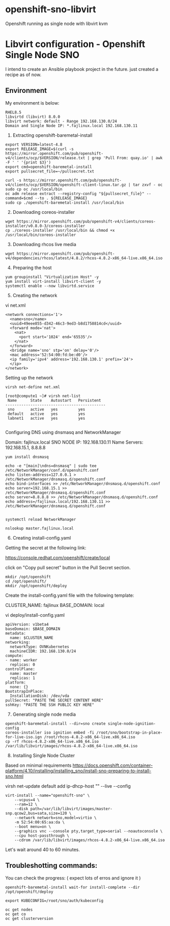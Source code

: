 # openshift-sno-libvirt
Openshift running as single node with libvirt kvm


# Libvirt configuration - Openshift Single Node SNO 

I intend to create an Ansible playbook project in the future. 
just created a recipe as of now. 


## Environment

My environment is below:

```
RHEL8.5
libvirtd (libvirt) 8.0.0 
libvirt network: default - Range 192.168.130.0/24 
Domain and Single Node IP: *.fajlinux.local 192.168.130.11 
```

1) Extracting openshift-baremetal-install

```
export VERSION=latest-4.8
export RELEASE_IMAGE=$(curl -s https://mirror.openshift.com/pub/openshift-v4/clients/ocp/$VERSION/release.txt | grep 'Pull From: quay.io' | awk -F ' ' '{print $3}')
export cmd=openshift-baremetal-install
export pullsecret_file=~/pullsecret.txt

curl -s https://mirror.openshift.com/pub/openshift-v4/clients/ocp/$VERSION/openshift-client-linux.tar.gz | tar zxvf - oc
sudo cp oc /usr/local/bin
oc adm release extract --registry-config "${pullsecret_file}" --command=$cmd --to . ${RELEASE_IMAGE}
sudo cp ./openshift-baremetal-install /usr/local/bin
```

2) Downloading coreos-installer 

```
wget https://mirror.openshift.com/pub/openshift-v4/clients/coreos-installer/v0.8.0-3/coreos-installer
cp ./coreos-installer /usr/local/bin && chmod +x /usr/local/bin/coreos-installer
```

3) Downloading rhcos live media 

```
wget https://mirror.openshift.com/pub/openshift-v4/dependencies/rhcos/latest/4.8.2/rhcos-4.8.2-x86_64-live.x86_64.iso
```

4) Preparing the host

```
yum groupinstall "Virtualization Host" -y
yum install virt-install libvirt-client -y
systemctl enable --now libvirtd.service
```

5) Creating the network 

vi net.xml 

```
<network connections='1'>
  <name>sno</name>
  <uuid>49eee855-d342-46c3-9ed3-b8d1758814cd</uuid>
  <forward mode='nat'>
    <nat>
      <port start='1024' end='65535'/>
    </nat>
  </forward>
  <bridge name='sno' stp='on' delay='0'/>
  <mac address='52:54:00:fd:be:d0'/>
  <ip family='ipv4' address='192.168.130.1' prefix='24'>
  </ip>
</network>
```

Setting up the network 

```
virsh net-define net.xml

[root@compute1 ~]# virsh net-list 
 Name      State    Autostart   Persistent
--------------------------------------------
 sno       active   yes         yes
 default   active   yes         yes
 labnet1   active   yes         yes
 
```

Configuring DNS using dnsmasq and NetworkManager

Domain: fajlinux.local 
SNO NODE IP: 192.168.130.11
Name Servers: 192.168.15.1, 8.8.8.8 

```
yum install dnsmasq

echo -e "[main]\ndns=dnsmasq" | sudo tee /etc/NetworkManager/conf.d/openshift.conf
echo listen-address=127.0.0.1 > /etc/NetworkManager/dnsmasq.d/openshift.conf
echo bind-interfaces >> /etc/NetworkManager/dnsmasq.d/openshift.conf
echo server=192.168.15.1 >> /etc/NetworkManager/dnsmasq.d/openshift.conf
echo server=8.8.8.8 >> /etc/NetworkManager/dnsmasq.d/openshift.conf
echo address=/fajlinux.local/192.168.130.11 >> /etc/NetworkManager/dnsmasq.d/openshift.conf


systemctl reload NetworkManager

nslookup master.fajlinux.local

```

6) Creating install-config.yaml

Getting the secret at the following link: 

https://console.redhat.com/openshift/create/local

click on "Copy pull secret" button in the Pull Secret section. 

```
mkdir /opt/openshift 
cd /opt/openshift/
mkdir /opt/openshift/deploy
```

Create the install-config.yaml file with the following template: 

CLUSTER_NAME: fajlinux
BASE_DOMAIN: local 


vi deploy/install-config.yaml

``` 
apiVersion: v1beta4
baseDomain: $BASE_DOMAIN
metadata:
  name: $CLUSTER_NAME
networking:
  networkType: OVNKubernetes
  machineCIDR: 192.168.130.0/24
compute:
- name: worker
  replicas: 0
controlPlane:
  name: master
  replicas: 1
platform:
  none: {}
BootstrapInPlace:
  InstallationDisk: /dev/vda
pullSecret: "PASTE THE SECRET CONTENT HERE"
sshKey: "PASTE THE SSH PUBLIC KEY HERE"
```

7) Generating single node media 

```
openshift-baremetal-install --dir=sno create single-node-ignition-config
coreos-installer iso ignition embed -fi /root/sno/bootstrap-in-place-for-live-iso.ign /root/rhcos-4.8.2-x86_64-live.x86_64.iso
cp -rf rhcos-4.8.2-x86_64-live.x86_64.iso /var/lib/libvirt/images/rhcos-4.8.2-x86_64-live.x86_64.iso
```


8) Installing Single Node Cluster 

Based on minimal requirements 
https://docs.openshift.com/container-platform/4.10/installing/installing_sno/install-sno-preparing-to-install-sno.html


virsh net-update default add ip-dhcp-host "<host mac='52:54:00:65:aa:da' name='cluster.fajlinux.local' ip='192.168.130.11'/>" --live --config

```
virt-install --name="openshift-sno" \
    --vcpus=4 \
    --ram=12 \
    --disk path=/var/lib/libvirt/images/master-snp.qcow2,bus=sata,size=120 \
    --network network=sno,model=virtio \
    -m 52:54:00:65:aa:da \
    --boot menu=on \
    --graphics vnc --console pty,target_type=serial --noautoconsole \
    --cpu host-passthrough \
    --cdrom /var/lib/libvirt/images/rhcos-4.8.2-x86_64-live.x86_64.iso
```

Let's wait around 40 to 60 minutes. 


## Troubleshotting commands: 

You can check the progress:  ( expect lots of erros and ignore it )

```
openshift-baremetal-install wait-for install-complete --dir /opt/openshift/deploy

export KUBECONFIG=/root/sno/auth/kubeconfig

oc get nodes
oc get co 
oc get clusterversion
```
